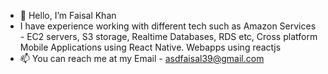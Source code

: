 - 👋 Hello, I’m Faisal Khan
- I have experience working with different tech such as Amazon Services - EC2 servers, S3 storage, Realtime Databases, RDS etc, Cross platform Mobile Applications using React Native. Webapps using reactjs
- 📫 You can reach me at my Email -  asdfaisal39@gmail.com

<!---
faisalKhan-99/faisalKhan-99 is a ✨ special ✨ repository because its `README.md` (this file) appears on your GitHub profile.
You can click the Preview link to take a look at your changes.
--->

